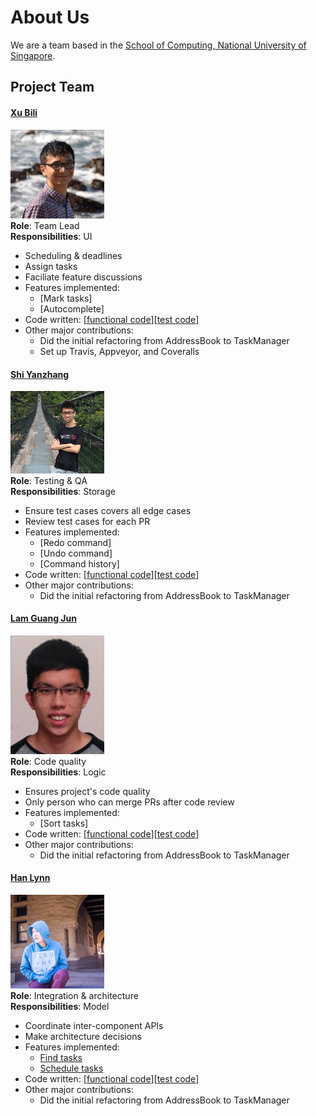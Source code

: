 # About Us

We are a team based in the [School of Computing, National University of Singapore](http://www.comp.nus.edu.sg).

## Project Team

#### [Xu Bili](http://github.com/xbili)
<img src="images/xbili.png" width="150"><br>
**Role**: Team Lead<br>
**Responsibilities**: UI
* Scheduling & deadlines
* Assign tasks
* Faciliate feature discussions<br>
* Features implemented:
   * [Mark tasks]
   * [Autocomplete]
* Code written: [[functional code](A0124368A.md)][[test code](A0124368A.md)]
* Other major contributions:
  * Did the initial refactoring from AddressBook to TaskManager
  * Set up Travis, Appveyor, and Coveralls 

#### [Shi Yanzhang](http://github.com/mynameisyz)
<img src="images/mynameisyz.png" width="150"><br>
**Role**: Testing & QA<br>
**Responsibilities**: Storage
* Ensure test cases covers all edge cases
* Review test cases for each PR<br>
* Features implemented:
   * [Redo command]
   * [Undo command]
   * [Command history]
* Code written: [[functional code](A0148087W.md)][[test code](A0148087W.md)]
* Other major contributions:
  * Did the initial refactoring from AddressBook to TaskManager


#### [Lam Guang Jun](http://github.com/gjlam95)
<img src="images/gjlam95.png" width="150"><br>
**Role**: Code quality<br>
**Responsibilities**: Logic
* Ensures project's code quality
* Only person who can merge PRs after code review<br>
* Features implemented:
   * [Sort tasks]
* Code written: [[functional code](A0148081H.md)][[test code](A0148081H.md)]
* Other major contributions:
  * Did the initial refactoring from AddressBook to TaskManager


#### [Han Lynn](http://github.com/hlynn93)
<img src="images/hlynn93.png" width="150"><br>
**Role**: Integration & architecture<br>
**Responsibilities**: Model
* Coordinate inter-component APIs
* Make architecture decisions<br>
* Features implemented:
   * [Find tasks](https://github.com/se-edu/addressbook-level4/blob/master/docs/UserGuide.md#listing-all-persons--list)
   * [Schedule tasks](https://github.com/se-edu/addressbook-level4/blob/master/docs/UserGuide.md#deleting-a-person--delete)
* Code written: [[functional code](A0126345J.md)][[test code](A0126345J.md)]
* Other major contributions:
  * Did the initial refactoring from AddressBook to TaskManager

